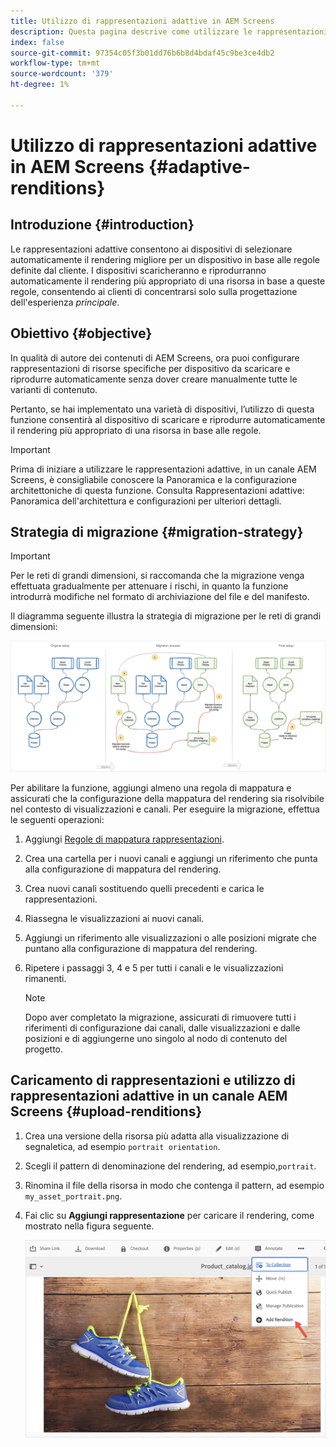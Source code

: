 ```yaml
---
title: Utilizzo di rappresentazioni adattive in AEM Screens
description: Questa pagina descrive come utilizzare le rappresentazioni adattive in AEM Screens.
index: false
source-git-commit: 97354c05f3b01dd76b6b8d4bdaf45c9be3ce4db2
workflow-type: tm+mt
source-wordcount: '379'
ht-degree: 1%

---
```


# Utilizzo di rappresentazioni adattive in AEM Screens {#adaptive-renditions}

## Introduzione {#introduction}

Le rappresentazioni adattive consentono ai dispositivi di selezionare automaticamente il rendering migliore per un dispositivo in base alle regole definite dal cliente. I dispositivi scaricheranno e riprodurranno automaticamente il rendering più appropriato di una risorsa in base a queste regole, consentendo ai clienti di concentrarsi solo sulla progettazione dell&#39;esperienza *principale*.

## Obiettivo {#objective}

In qualità di autore dei contenuti di AEM Screens, ora puoi configurare rappresentazioni di risorse specifiche per dispositivo da scaricare e riprodurre automaticamente senza dover creare manualmente tutte le varianti di contenuto.

Pertanto, se hai implementato una varietà di dispositivi, l’utilizzo di questa funzione consentirà al dispositivo di scaricare e riprodurre automaticamente il rendering più appropriato di una risorsa in base alle regole.

>[!IMPORTANT]
>Prima di iniziare a utilizzare le rappresentazioni adattive, in un canale AEM Screens, è consigliabile conoscere la Panoramica e la configurazione architettoniche di questa funzione. Consulta Rappresentazioni adattive: Panoramica dell&#39;architettura e configurazioni per ulteriori dettagli.

## Strategia di migrazione {#migration-strategy}

>[!IMPORTANT]
>Per le reti di grandi dimensioni, si raccomanda che la migrazione venga effettuata gradualmente per attenuare i rischi, in quanto la funzione introdurrà modifiche nel formato di archiviazione del file e del manifesto.

Il diagramma seguente illustra la strategia di migrazione per le reti di grandi dimensioni:

![immagine](/help/user-guide/assets/adaptive-renditions/migration-strategy1.png)

Per abilitare la funzione, aggiungi almeno una regola di mappatura e assicurati che la configurazione della mappatura del rendering sia risolvibile nel contesto di visualizzazioni e canali. Per eseguire la migrazione, effettua le seguenti operazioni:

1. Aggiungi [Regole di mappatura rappresentazioni](/help/user-guide/adaptive-renditions.md).
1. Crea una cartella per i nuovi canali e aggiungi un riferimento che punta alla configurazione di mappatura del rendering.
1. Crea nuovi canali sostituendo quelli precedenti e carica le rappresentazioni.
1. Riassegna le visualizzazioni ai nuovi canali.
1. Aggiungi un riferimento alle visualizzazioni o alle posizioni migrate che puntano alla configurazione di mappatura del rendering.
1. Ripetere i passaggi 3, 4 e 5 per tutti i canali e le visualizzazioni rimanenti.

   >[!NOTE]
   >Dopo aver completato la migrazione, assicurati di rimuovere tutti i riferimenti di configurazione dai canali, dalle visualizzazioni e dalle posizioni e di aggiungerne uno singolo al nodo di contenuto del progetto.


## Caricamento di rappresentazioni e utilizzo di rappresentazioni adattive in un canale AEM Screens {#upload-renditions}

1. Crea una versione della risorsa più adatta alla visualizzazione di segnaletica, ad esempio `portrait orientation`.

1. Scegli il pattern di denominazione del rendering, ad esempio,`portrait`.

1. Rinomina il file della risorsa in modo che contenga il pattern, ad esempio `my_asset_portrait.png`.

1. Fai clic su **Aggiungi rappresentazione** per caricare il rendering, come mostrato nella figura seguente.

   ![immagine](/help/user-guide/assets/adaptive-renditions/add-rendition.png)